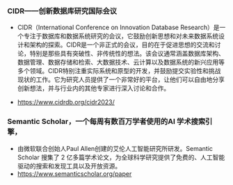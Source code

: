 ### CIDR——创新数据库研究国际会议
- CIDR（International Conference on Innovation Database Research）是一个专注于数据库和数据系统研究的会议，它鼓励创新思想和对未来数据系统设计和架构的探索。CIDR是一个非正式的会议，目的在于促进思想的交流和讨论，特别是那些具有突破性、非传统性的想法。该会议通常涵盖数据库架构、数据管理、数据存储和检索、大数据技术、云计算以及数据系统的新兴应用等多个领域。CIDR特别注重实际系统和原型的开发，并鼓励提交实验性和挑战现状的工作。它为研究人员提供了一个非常好的平台，让他们可以自由地分享创新想法，并与行业内的其他专家进行深入讨论和合作。

- https://www.cidrdb.org/cidr2023/ 


### Semantic Scholar，一个每周有数百万学者使用的AI 学术搜索引擎，
- 由微软联合创始人Paul Allen创建的艾伦人工智能研究所研发。Semantic Scholar 搜集了 2 亿多篇学术论文，为全球科学研究提供了免费的、人工智能驱动的搜索和发现工具以及开放资源。
- https://www.semanticscholar.org/paper

